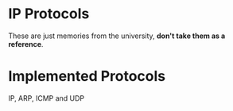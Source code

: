 # IP Protocols
These are just memories from the university, **don't take them as a reference**.

# Implemented Protocols
IP, ARP, ICMP and UDP
